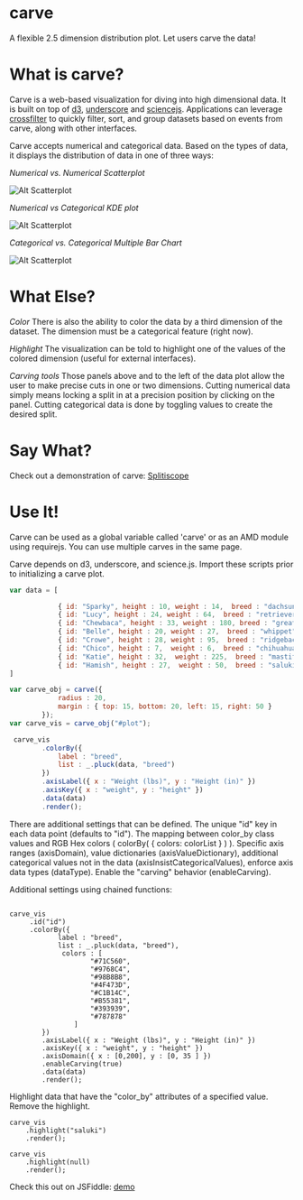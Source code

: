 carve
=====

A flexible 2.5 dimension distribution plot.  Let users carve the data!

# What is carve? 

Carve is a web-based visualization for diving into high dimensional data.  It is built on top of [d3](http://d3js.org/), [underscore](http://underscorejs.org/) and [sciencejs](https://github.com/jasondavies/science.js/). Applications can leverage [crossfilter](https://github.com/square/crossfilter) to quickly filter, sort, and group datasets based on events from carve, along with other interfaces.

Carve accepts numerical and categorical data.  Based on the types of data, it displays the distribution of data in one of three ways:

*Numerical vs. Numerical Scatterplot*

![Alt Scatterplot](http://rbkreisberg.github.com/carve/img/carve_scatterplot.png)

*Numerical vs Categorical KDE plot*

![Alt Scatterplot](http://rbkreisberg.github.com/carve/img/carve_kde.png)

*Categorical vs. Categorical Multiple Bar Chart*

![Alt Scatterplot](http://rbkreisberg.github.com/carve/img/carve_bar.png)

# What Else?

*Color* There is also the ability to color the data by a third dimension of the dataset.  The dimension must be a categorical feature (right now).  

*Highlight* The visualization can be told to highlight one of the values of the colored dimension (useful for external interfaces).

*Carving tools* Those panels above and to the left of the data plot allow the user to make precise cuts in one or two dimensions.  Cutting numerical data simply means locking a split in at a precision position by clicking on the panel.  Cutting categorical data is done by toggling values to create the desired split.

# Say What?

Check out a demonstration of carve: [Splitiscope](https://github.com/rbkreisberg/splitiscope)

# Use It!

Carve can be used as a global variable called 'carve' or as an AMD module using requirejs.  You can use multiple carves in the same page.

Carve depends on d3, underscore, and science.js.  Import these scripts prior to initializing a carve plot.

```javascript
var data = [

            { id: "Sparky", height : 10, weight : 14,  breed : "dachsund" },
            { id: "Lucy", height : 24, weight : 64,  breed : "retriever" },
            { id: "Chewbaca", height : 33, weight : 180, breed : "great dane" },
            { id: "Belle", height : 20, weight : 27,  breed : "whippet" },
            { id: "Crowe", height : 28, weight : 95,  breed : "ridgeback" },
            { id: "Chico", height : 7,  weight : 6,  breed : "chihuahua" },
            { id: "Katie", height : 32,  weight : 225,  breed : "mastiff" },
            { id: "Hamish", height : 27,  weight : 50,  breed : "saluki" }
]

var carve_obj = carve({
            radius : 20,
            margin : { top: 15, bottom: 20, left: 15, right: 50 }
        });
var carve_vis = carve_obj("#plot");

 carve_vis
        .colorBy({
            label : "breed",
            list : _.pluck(data, "breed")
        })
        .axisLabel({ x : "Weight (lbs)", y : "Height (in)" })
        .axisKey({ x : "weight", y : "height" })
        .data(data)
        .render();
```

There are additional settings that can be defined. The unique "id" key in each data point (defaults to "id"). The mapping between color_by class values and RGB Hex colors ( colorBy( { colors: colorList } ) ). Specific axis ranges (axisDomain), value dictionaries (axisValueDictionary), additional categorical values not in the data (axisInsistCategoricalValues), enforce axis data types (dataType).  Enable the "carving" behavior (enableCarving).

Additional settings using chained functions:
```

carve_vis
     .id("id")
     .colorBy({
            label : "breed",
            list : _.pluck(data, "breed"),
             colors : [ 
                    "#71C560",
                    "#9768C4",
                    "#98B8B8",
                    "#4F473D",
                    "#C1B14C",
                    "#B55381",
                    "#393939",
                    "#787878"
                ]
        })
        .axisLabel({ x : "Weight (lbs)", y : "Height (in)" })
        .axisKey({ x : "weight", y : "height" })
        .axisDomain({ x : [0,200], y : [0, 35 ] })
        .enableCarving(true)
        .data(data)
        .render();
```

Highlight data that have the "color_by" attributes of a specified value.  Remove the highlight.
```
carve_vis
    .highlight("saluki")
    .render();

carve_vis
    .highlight(null)
    .render();
```
<!-- 
    resources:
https://dl.dropboxusercontent.com/s/z0hyis11d003z80/carve.js
https://dl.dropboxusercontent.com/s/mjqt4svrh5mjbwv/carve.css
https://dl.dropboxusercontent.com/s/4xocll72aguws99/d3.js
https://dl.dropboxusercontent.com/s/hj6nj1d25ltax2m/science.v1.js -->

Check this out on JSFiddle: [demo](http://jsfiddle.net/rbkreisberg/bJnGL/)
